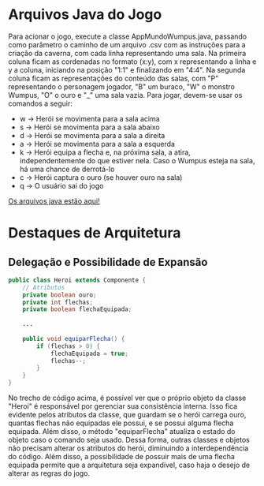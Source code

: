 # Arquivos Java do Jogo
  
Para acionar o jogo, execute a classe AppMundoWumpus.java, passando como parâmetro o caminho de um arquivo .csv com as instruções para a criação da caverna, com cada linha representando uma sala. Na primeira coluna ficam as cordenadas no formato (x:y), com x representando a linha e y a coluna, iniciando na posição "1:1" e finalizando em "4:4". Na segunda coluna ficam as representações do conteúdo das salas, com "P" representando o personagem jogador, "B" um buraco, "W" o monstro Wumpus, "O" o ouro e "_" uma sala vazia. Para jogar, devem-se usar os comandos a seguir:
* w -> Herói se movimenta para a sala acima
* s -> Herói se movimenta para a sala abaixo
* d -> Herói se movimenta para a sala a direita
* a -> Herói se movimenta para a sala a esquerda
* k -> Herói equipa a flecha e, na próxima sala, a atira, independentemente do que estiver nela. Caso o Wumpus esteja na sala, há uma chance de derrotá-lo
* c -> Herói captura o ouro (se houver ouro na sala)
* q -> O usuário sai do jogo


[Os arquivos java estão aqui!](src/mc322/lab06)

# Destaques de Arquitetura

## Delegação e Possibilidade de Expansão

~~~java
public class Heroi extends Componente {
    // Atributos
    private boolean ouro;
    private int flechas;
    private boolean flechaEquipada;
    
    ...
    
    public void equiparFlecha() {
        if (flechas > 0) {
            flechaEquipada = true;
            flechas--;
        }
    }
}
~~~

No trecho de código acima, é possível ver que o próprio objeto da classe "Heroi" é responsável por gerenciar sua consistência interna. Isso fica evidente pelos atributos da classe, que guardam se o herói carrega ouro, quantas flechas não equipadas ele possui, e se possui alguma flecha equipada. Além disso, o método "equiparFlecha" atualiza o estado do objeto caso o comando seja usado. Dessa forma, outras classes e objetos não precisam alterar os atributos do herói, diminuindo a interdependência do código. Além disso, a possibilidade de possuir mais de uma flecha equipada permite que a arquitetura seja expandível, caso haja o desejo de alterar as regras do jogo.
